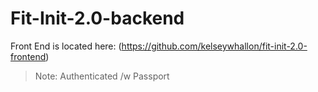 # Fit-Init-2.0-backend 
Front End is located here: (https://github.com/kelseywhallon/fit-init-2.0-frontend)
> Note: Authenticated /w Passport
